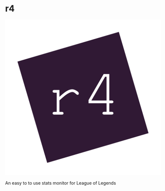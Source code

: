 # r4

![Alt text](/r4.svg?raw=true "Optional Title")

An easy to to use stats monitor for League of Legends
